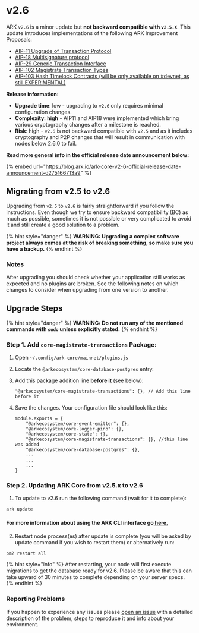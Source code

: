 # v2.6

ARK `v2.6` is a minor update but **not backward compatible with `v2.5.X`**. This update introduces implementations of the following ARK Improvement Proposals: 

* [AIP-11 Upgrade of Transaction Protocol](https://github.com/ArkEcosystem/AIPs/blob/master/AIPS/aip-11.md) 
* [AIP-18 Multisignature protocol](https://github.com/ArkEcosystem/AIPs/blob/master/AIPS/aip-18.md)
* [AIP-29  Generic Transaction Interface](https://github.com/ArkEcosystem/AIPs/blob/master/AIPS/aip-29.md)
* [AIP-102 Magistrate Transaction Types](https://github.com/ArkEcosystem/AIPs/blob/master/AIPS/aip-102.md)
* [AIP-103 Hash Timelock Contracts \(will be only available on \#devnet, as still EXPERIMENTAL\)](https://github.com/ArkEcosystem/AIPs/blob/master/AIPS/aip-103.md)

**Release information:**

* **Upgrade time**: low - upgrading to `v2.6` only requires minimal configuration changes.
* **Complexity**: **high** - AIP11 and AIP18 were implemented which bring various cryptography changes after a milestone is reached.
* **Risk**: high - `v2.6` is not backward compatible with `v2.5` and as it includes cryptography and P2P changes that will result in communication with nodes below 2.6.0 to fail.

**Read more general info in the official release date announcement below:**

{% embed url="https://blog.ark.io/ark-core-v2-6-official-release-date-announcement-d275166713a9" %}

## Migrating from v2.5 to v2.6 <a id="migrating-from-v2-5-to-v2-6"></a>

Upgrading from `v2.5` to `v2.6` is fairly straightforward if you follow the instructions. Even though we try to ensure backward compatibility \(BC\) as much as possible, sometimes it is not possible or very complicated to avoid it and still create a good solution to a problem.

{% hint style="danger" %}
**WARNING: Upgrading a complex software project always comes at the risk of breaking something, so make sure you have a backup.**
{% endhint %}

### Notes <a id="notes"></a>

After upgrading you should check whether your application still works as expected and no plugins are broken. See the following notes on which changes to consider when upgrading from one version to another.

## Upgrade Steps

{% hint style="danger" %}
**WARNING: Do not run any of the mentioned commands with `sudo` unless explicitly stated.**
{% endhint %}

### Step 1. Add `core-magistrate-transactions` Package:

1. Open `~/.config/ark-core/mainnet/plugins.js`
2. Locate the `@arkecosystem/core-database-postgres` entry.
3. Add this package addition line **before it** \(see below\):

   ```text
   "@arkecosystem/core-magistrate-transactions": {}, // Add this line before it
   ```

4. Save the changes. Your configuration file should look like this:

   ```text
   module.exports = {
       "@arkecosystem/core-event-emitter": {},
       "@arkecosystem/core-logger-pino": {},
       "@arkecosystem/core-state": {},
       "@arkecosystem/core-magistrate-transactions": {}, //this line was added
       "@arkecosystem/core-database-postgres": {},
       ...
       ...
       ...
   }
   ```

###  **Step 2. Updating ARK Core from v2.5.x to v2.6**

1. To update to v2.6 run the following command \(wait for it to complete\):

```bash
ark update
```

#### For more information about using the ARK CLI interface go[ here.](../../devops-guides/usinge-core-command-line-interface.md) <a id="step-1-add-core-magistrate-transactions-package"></a>

2. Restart node process\(es\) after update is complete \(you will be asked by update command if you wish to restart them\) or alternatively run:

```bash
pm2 restart all
```

{% hint style="info" %}
After restarting, your node will first execute migrations to get the database ready for v2.6. Please be aware that this can take upward of 30 minutes to complete depending on your server specs.
{% endhint %}

### Reporting Problems <a id="reporting-problems"></a>

If you happen to experience any issues please [open an issue](https://github.com/ARKEcosystem/core/issues/new?template=Bug_report.md) with a detailed description of the problem, steps to reproduce it and info about your environment.


